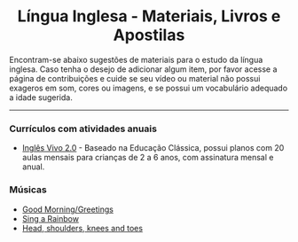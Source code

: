 <h1 align="center">Língua Inglesa - Materiais, Livros e Apostilas</h1>

Encontram-se abaixo sugestões de materiais para o estudo da língua inglesa. Caso tenha o desejo de adicionar algum item, por favor acesse a página de contribuições e cuide se seu vídeo ou material não possui exageros em som, cores ou imagens, e se possui um vocabulário adequado a idade sugerida.

---

### Currículos com atividades anuais

- [Inglês Vivo 2.0](https://www.educacaoclassica.com/inglesvivo2.0) - Baseado na Educação Clássica, possui planos com 20 aulas mensais para crianças de 2 a 6 anos, com assinatura mensal e anual.

### Músicas

- [Good Morning/Greetings](https://www.youtube.com/watch?v=gVIFEVLzP4o)
- [Sing a Rainbow](https://www.youtube.com/watch?v=VqRBxO2GDFA)
- [Head, shoulders, knees and toes](https://www.youtube.com/watch?v=WX8HmogNyCY)
